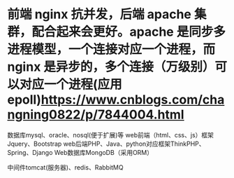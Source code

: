 # 前端 nginx 抗并发，后端 apache 集群，配合起来会更好。apache 是同步多进程模型，一个连接对应一个进程，而 nginx 是异步的，多个连接（万级别）可以对应一个进程(应用epoll)https://www.cnblogs.com/changning0822/p/7844004.html
数据库mysql、oracle、nosql(便于扩展)等
web前端（html、css、js）框架Jquery、Bootstrap	web后端PHP、Java、python对应框架ThinkPHP、Spring、Django  Web数据库MongoDB（采用ORM）

中间件tomcat(服务器)、redis、RabbitMQ